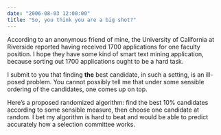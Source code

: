 ```yaml
---
date: "2006-08-03 12:00:00"
title: "So, you think you are a big shot?"
---
```




According to an anonymous friend of mine, the University of California at Riverside reported having received 1700 applications for one faculty position. I hope they have some kind of smart text mining application, because sorting out 1700 applications ought to be a hard task.

I submit to you that finding __the__ best candidate, in such a setting, is an ill-posed problem. You cannot possibly tell me that under some sensible ordering of the candidates, one comes up on top.

Here&rsquo;s a proposed randomized algorithm: find the best 10% candidates according to some sensible measure, then choose one candidate at random. I bet my algorithm is hard to beat and would be able to predict accurately how a selection committee works.

